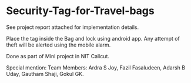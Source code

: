 # Security-Tag-for-Travel-bags

See project report attached for implementation details.

Place the tag inside the Bag and lock using android app. Any attempt of theft will be alerted using the mobile alarm.

Done as part of Mini project in NIT Calicut.

Special mention:
Team Members: Ardra S Joy, Fazil Fasaludeen, Adarsh B Uday, Gautham Shaji, Gokul GK.
